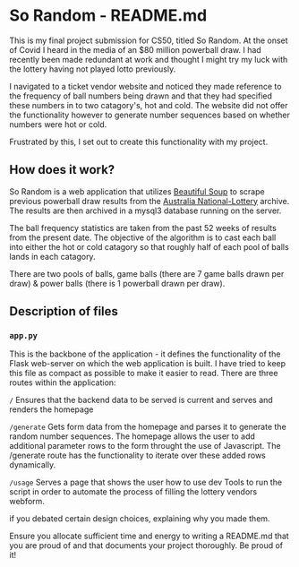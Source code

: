 # So Random - README.md

This is my final project submission for CS50, titled So Random. At the onset of Covid I heard in the media of an $80 million powerball draw. I had recently been made redundant at work and thought I might try my luck with the lottery having not played lotto previously.

I navigated to a ticket vendor website and noticed they made reference to the frequency of ball numbers being drawn and that they had specified these numbers in to two catagory's, hot and cold. The website did not offer the functionality however to generate number sequences based on whether numbers were hot or cold.

Frustrated by this, I set out to create this functionality with my project.

## How does it work?

So Random is a web application that utilizes [Beautiful Soup](https://pypi.org/project/beautifulsoup4/) to scrape previous powerball draw results from the [Australia National-Lottery](https://australia.national-lottery.com/powerball/results-archive-2021) archive. The results are then archived in a mysql3 database running on the server.

The ball frequency statistics are taken from the past 52 weeks of results from the present date. The objective of the algorithm is to cast each ball into either the hot or cold catagory so that roughly half of each pool of balls lands in each catagory.

There are two pools of balls, game balls (there are 7 game balls drawn per draw) & power balls (there is 1 powerball drawn per draw).


## Description of files

### `app.py` 
This is the backbone of the application - it defines the functionality of the Flask web-server on which the web application is built. I have tried to keep this file as compact as possible to make it easier to read. There are three routes within the application:

`/` Ensures that the backend data to be served is current and serves and renders the homepage

`/generate` Gets form data from the homepage and parses it to generate the random number sequences. The homepage allows the user to add additional parameter rows to the form throught the use of Javascript. The /generate route has the functionality to iterate over these added rows dynamically.

`/usage` Serves a page that shows the user how to use dev Tools to run the script in order to automate the process of filling the lottery vendors webform.




if you debated certain design choices, explaining why you made them. 

Ensure you allocate sufficient time and energy to writing a README.md that you are proud of and that documents your project thoroughly. Be proud of it!
